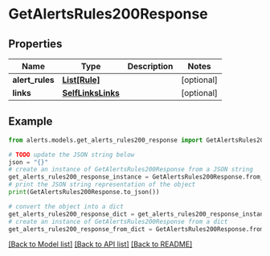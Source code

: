 # GetAlertsRules200Response


## Properties

Name | Type | Description | Notes
------------ | ------------- | ------------- | -------------
**alert_rules** | [**List[Rule]**](Rule.md) |  | [optional] 
**links** | [**SelfLinksLinks**](SelfLinksLinks.md) |  | [optional] 

## Example

```python
from alerts.models.get_alerts_rules200_response import GetAlertsRules200Response

# TODO update the JSON string below
json = "{}"
# create an instance of GetAlertsRules200Response from a JSON string
get_alerts_rules200_response_instance = GetAlertsRules200Response.from_json(json)
# print the JSON string representation of the object
print(GetAlertsRules200Response.to_json())

# convert the object into a dict
get_alerts_rules200_response_dict = get_alerts_rules200_response_instance.to_dict()
# create an instance of GetAlertsRules200Response from a dict
get_alerts_rules200_response_from_dict = GetAlertsRules200Response.from_dict(get_alerts_rules200_response_dict)
```
[[Back to Model list]](../README.md#documentation-for-models) [[Back to API list]](../README.md#documentation-for-api-endpoints) [[Back to README]](../README.md)


